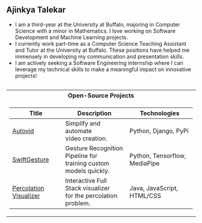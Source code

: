 ## Ajinkya Talekar
* I am a third-year at the University at Buffalo, majoring in Computer Science with a minor in Mathematics. I love working on Software Development and Machine Learning projects.
* I currently work part-time as a Computer Science Teaching Assistant and Tutor at the University at Buffalo. These positions have helped me immensely in developing my communication and presentation skills.
* I am actively seeking a Software Engineering internship where I can leverage my technical skills to make a meaningful impact on innovative projects!
##

<table>
<tr><th>Open-Source Projects</th></tr>
<tr><td>

|Title | Description | Technologies|
|--|--|--|
| [Autovid](https://github.com/ajinkyatalekar/autovid) | Simplify and automate <br> video creation. | Python, Django, PyPi|
| [SwiftGesture](https://github.com/ajinkyatalekar/SwiftGesture) | Gesture Recognition Pipeline for <br> training custom models quickly. | Python, Tensorflow, MediaPipe|
| [Percolation Visualizer](https://github.com/ajinkyatalekar/percolation-visualizer) | Interactive Full Stack visualizer <br> for the percolation problem. | Java, JavaScript, HTML/CSS|

</td></tr>
</table>


<!--
**ajinkyatalekar/ajinkyatalekar** is a ✨ _special_ ✨ repository because its `README.md` (this file) appears on your GitHub profile.

Here are some ideas to get you started:

- 🔭 I’m currently working on ...
- 🌱 I’m currently learning ...
- 👯 I’m looking to collaborate on ...
- 🤔 I’m looking for help with ...
- 💬 Ask me about ...
- 📫 How to reach me: ...
- 😄 Pronouns: ...
- ⚡ Fun fact: ...
-->
